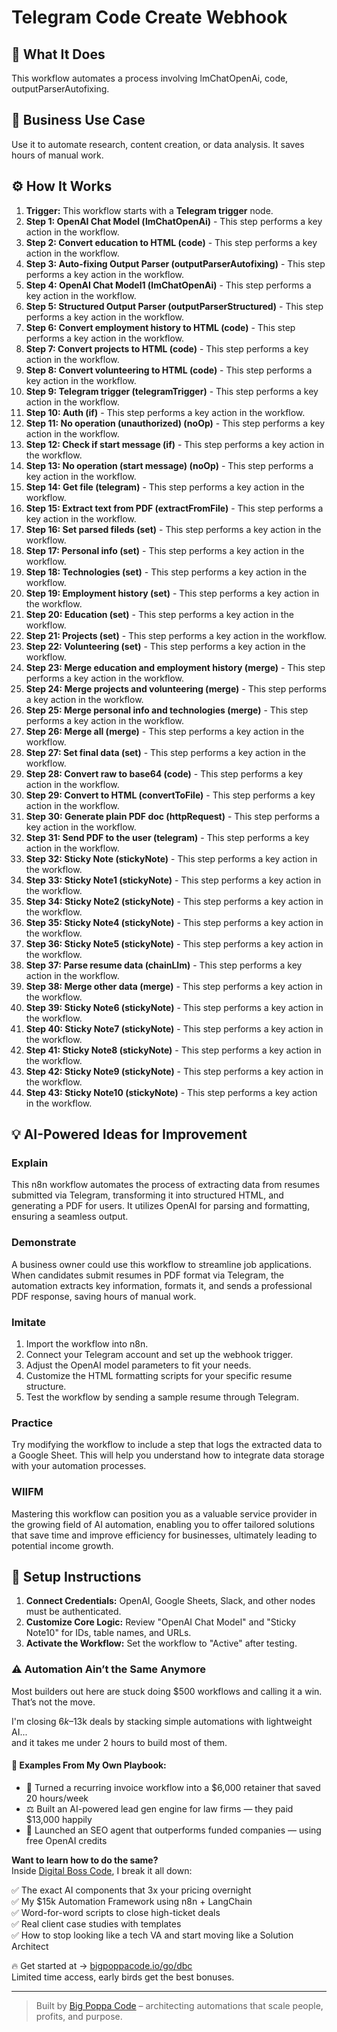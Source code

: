 # Telegram Code Create Webhook

## 🚀 What It Does
This workflow automates a process involving lmChatOpenAi, code, outputParserAutofixing.

## 💼 Business Use Case
Use it to automate research, content creation, or data analysis. It saves hours of manual work.

## ⚙️ How It Works
1.  **Trigger:** This workflow starts with a **Telegram trigger** node.
2. **Step 1: OpenAI Chat Model (lmChatOpenAi)** - This step performs a key action in the workflow.
3. **Step 2: Convert education to HTML (code)** - This step performs a key action in the workflow.
4. **Step 3: Auto-fixing Output Parser (outputParserAutofixing)** - This step performs a key action in the workflow.
5. **Step 4: OpenAI Chat Model1 (lmChatOpenAi)** - This step performs a key action in the workflow.
6. **Step 5: Structured Output Parser (outputParserStructured)** - This step performs a key action in the workflow.
7. **Step 6: Convert employment history to HTML (code)** - This step performs a key action in the workflow.
8. **Step 7: Convert projects to HTML (code)** - This step performs a key action in the workflow.
9. **Step 8: Convert volunteering to HTML (code)** - This step performs a key action in the workflow.
10. **Step 9: Telegram trigger (telegramTrigger)** - This step performs a key action in the workflow.
11. **Step 10: Auth (if)** - This step performs a key action in the workflow.
12. **Step 11: No operation (unauthorized) (noOp)** - This step performs a key action in the workflow.
13. **Step 12: Check if start message (if)** - This step performs a key action in the workflow.
14. **Step 13: No operation (start message) (noOp)** - This step performs a key action in the workflow.
15. **Step 14: Get file (telegram)** - This step performs a key action in the workflow.
16. **Step 15: Extract text from PDF (extractFromFile)** - This step performs a key action in the workflow.
17. **Step 16: Set parsed fileds (set)** - This step performs a key action in the workflow.
18. **Step 17: Personal info (set)** - This step performs a key action in the workflow.
19. **Step 18: Technologies (set)** - This step performs a key action in the workflow.
20. **Step 19: Employment history (set)** - This step performs a key action in the workflow.
21. **Step 20: Education (set)** - This step performs a key action in the workflow.
22. **Step 21: Projects (set)** - This step performs a key action in the workflow.
23. **Step 22: Volunteering (set)** - This step performs a key action in the workflow.
24. **Step 23: Merge education and employment history (merge)** - This step performs a key action in the workflow.
25. **Step 24: Merge projects and volunteering (merge)** - This step performs a key action in the workflow.
26. **Step 25: Merge personal info and technologies (merge)** - This step performs a key action in the workflow.
27. **Step 26: Merge all (merge)** - This step performs a key action in the workflow.
28. **Step 27: Set final data (set)** - This step performs a key action in the workflow.
29. **Step 28: Convert raw to base64 (code)** - This step performs a key action in the workflow.
30. **Step 29: Convert to HTML (convertToFile)** - This step performs a key action in the workflow.
31. **Step 30: Generate plain PDF doc (httpRequest)** - This step performs a key action in the workflow.
32. **Step 31: Send PDF to the user (telegram)** - This step performs a key action in the workflow.
33. **Step 32: Sticky Note (stickyNote)** - This step performs a key action in the workflow.
34. **Step 33: Sticky Note1 (stickyNote)** - This step performs a key action in the workflow.
35. **Step 34: Sticky Note2 (stickyNote)** - This step performs a key action in the workflow.
36. **Step 35: Sticky Note4 (stickyNote)** - This step performs a key action in the workflow.
37. **Step 36: Sticky Note5 (stickyNote)** - This step performs a key action in the workflow.
38. **Step 37: Parse resume data (chainLlm)** - This step performs a key action in the workflow.
39. **Step 38: Merge other data (merge)** - This step performs a key action in the workflow.
40. **Step 39: Sticky Note6 (stickyNote)** - This step performs a key action in the workflow.
41. **Step 40: Sticky Note7 (stickyNote)** - This step performs a key action in the workflow.
42. **Step 41: Sticky Note8 (stickyNote)** - This step performs a key action in the workflow.
43. **Step 42: Sticky Note9 (stickyNote)** - This step performs a key action in the workflow.
44. **Step 43: Sticky Note10 (stickyNote)** - This step performs a key action in the workflow.

## 💡 AI-Powered Ideas for Improvement
### Explain
This n8n workflow automates the process of extracting data from resumes submitted via Telegram, transforming it into structured HTML, and generating a PDF for users. It utilizes OpenAI for parsing and formatting, ensuring a seamless output.

### Demonstrate
A business owner could use this workflow to streamline job applications. When candidates submit resumes in PDF format via Telegram, the automation extracts key information, formats it, and sends a professional PDF response, saving hours of manual work.

### Imitate
1. Import the workflow into n8n.
2. Connect your Telegram account and set up the webhook trigger.
3. Adjust the OpenAI model parameters to fit your needs.
4. Customize the HTML formatting scripts for your specific resume structure.
5. Test the workflow by sending a sample resume through Telegram.

### Practice
Try modifying the workflow to include a step that logs the extracted data to a Google Sheet. This will help you understand how to integrate data storage with your automation processes.

### WIIFM
Mastering this workflow can position you as a valuable service provider in the growing field of AI automation, enabling you to offer tailored solutions that save time and improve efficiency for businesses, ultimately leading to potential income growth.

## 🔧 Setup Instructions
1. **Connect Credentials:** OpenAI, Google Sheets, Slack, and other nodes must be authenticated.
2. **Customize Core Logic:** Review "OpenAI Chat Model" and "Sticky Note10" for IDs, table names, and URLs.
3. **Activate the Workflow:** Set the workflow to "Active" after testing.

### ⚠️ Automation Ain’t the Same Anymore

Most builders out here are stuck doing $500 workflows and calling it a win.  
That’s not the move.  

I'm closing $6k–$13k deals by stacking simple automations with lightweight AI...  
and it takes me under 2 hours to build most of them.

#### 🧠 Examples From My Own Playbook:
- 🔁 Turned a recurring invoice workflow into a $6,000 retainer that saved 20 hours/week  
- ⚖️ Built an AI-powered lead gen engine for law firms — they paid $13,000 happily  
- 🚀 Launched an SEO agent that outperforms funded companies — using free OpenAI credits  

**Want to learn how to do the same?**  
Inside [Digital Boss Code](https://bigpoppacode.io/go/dbc), I break it all down:

✅ The exact AI components that 3x your pricing overnight  
✅ My $15k Automation Framework using n8n + LangChain  
✅ Word-for-word scripts to close high-ticket deals  
✅ Real client case studies with templates  
✅ How to stop looking like a tech VA and start moving like a Solution Architect  

🔥 Get started at → [bigpoppacode.io/go/dbc](https://bigpoppacode.io/go/dbc)  
Limited time access, early birds get the best bonuses.

---
> Built by [Big Poppa Code](https://bigpoppacode.io) – architecting automations that scale people, profits, and purpose.
